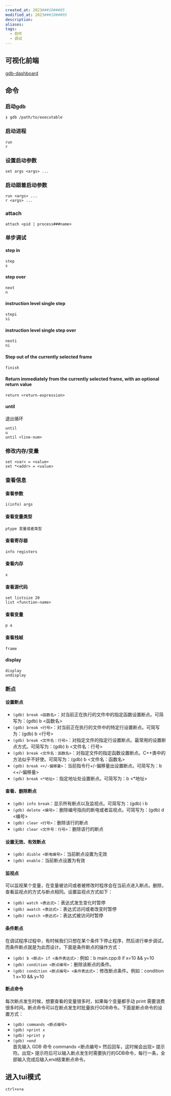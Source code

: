 ```yaml
---
created_at: 2023###10###05
modified_at: 2023###10###05
description: 
aliases: 
tags:
  - 软件
  - 调试
---
```


  
## 可视化前端
[gdb-dashboard](https://github.com/cyrus-and/gdb-dashboard)
## 命令
### 启动gdb
```shell
❯ gdb /path/to/executable
```
### 启动进程
```
run
r
```
### 设置启动参数
```
set args <args> ...
```
### 启动跟着启动参数
```
run <args> ...
r <args> ...
```
### attach
```
attach <pid | process###name>
```
### 单步调试
#### step in
```
step
s
```
#### step over
```
next
n
```
#### instruction level single step
```
stepi
si
```
#### instruction level single step over
```
nexti
ni
```
#### Step out of the currently selected frame
```
finish
```
#### Return immediately from the currently selected frame, with an optional return value
```
return <return-expression>
```
#### until
退出循环
```
until
u
until <line-num>
```
### 修改内存/变量
```
set <var> = <value>
set *<addr> = <value>
```

### 查看信息
#### 查看参数
```
i(info) args
```
#### 查看变量类型
```
ptype 变量或者类型
```
#### 查看寄存器
```
info registers
```
#### 查看内存
```
x
```
#### 查看源代码
```
set listsize 20
list <function-name>
```
#### 查看变量
```
p a
```
#### 查看栈帧
```
frame
```
#### display
```
display
undisplay
```
### 断点
#### 设置断点

- `(gdb) break <函数名>`：对当前正在执行的文件中的指定函数设置断点。可简写为：(gdb) b <函数名>
- `(gdb) break <行号>`：对当前正在执行的文件中的特定行设置断点。可简写为：(gdb) b <行号>
- `(gdb) break <文件名：行号>`：对指定文件的指定行设置断点。最常用的设置断点方式。可简写为：(gdb) b <文件名：行号>
- `(gdb) break <文件名：函数名>`：对指定文件的指定函数设置断点。C++类中的方法似乎不好使。可简写为：(gdb) b <文件名：函数名>
- `(gdb) break <+/-偏移量>`：当前指令行+/-偏移量出设置断点。可简写为：b <+/-偏移量>
- `(gdb) break <*地址>`：指定地址处设置断点。可简写为：b <*地址>

#### 查看、删除断点

- `(gdb) info break`：显示所有断点以及监视点。可简写为：(gdb) i b
- `(gdb) delete <编号>`：删除编号指向的断电或者监视点。可简写为：(gdb) d <编号>
- `(gdb) clear <行号>`：删除该行的断点
- `(gdb) clear <文件号：行号>`：删除该行的断点

#### 设置无效、有效断点

- `(gdb) disble <断电编号>`：当前断点设置为无效
- `(gdb) enable`：当前断点设置为有效

#### 监视点

可以监视某个变量，在变量被访问或者被修改时程序会在当前点进入断点。删除，查看监视点的方式与断点相同。设置监视点方式如下：

- `(gdb) watch <表达式>`：表达式发生变化时暂停
- `(gdb) awatch <表达式>`：表达式访问或者改变时暂停
- `(gdb) rwatch <表达式>`：表达式被访问时暂停

#### 条件断点

在调试程序过程中，有时候我们只想在某个条件下停止程序，然后进行单步调试，而条件断点就是为此而设计。下面是条件断点的操作方式：

- `(gdb) b <断点> if <条件表达式>` : 例如：b main.cpp:8 if x=10 && y=10
- `(gdb) condition <断点编号>`：删除该断点的条件。
- `(gdb) condition <断点编号> <条件表达式>`：修改断点条件。例如：condition 1 x=10 && y=10

#### 断点命令

每次断点发生时候，想要查看的变量很多时，如果每个变量都手动 print 需要浪费很多时间。断点命令可以在断点发生时批量执行GDB命令。下面是断点命令的设置方式：

- `(gdb) commands <断点编号>`
- `(gdb) >print x`
- `(gdb) >print y`
- `(gdb) >end`  
    首先输入 GDB 命令 commands <断点编号> 然后回车，这时候会出现> 提示符。出现> 提示符后可以输入断点发生时需要执行的GDB命令，每行一条，全部输入完成后输入end结束断点命令。
## 进入tui模式
`ctrl+x+a`
